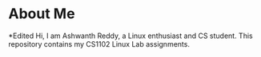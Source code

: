 # About Me
*Edited
Hi, I am Ashwanth Reddy, a Linux enthusiast and CS student. This repository contains my CS1102 Linux Lab assignments.
